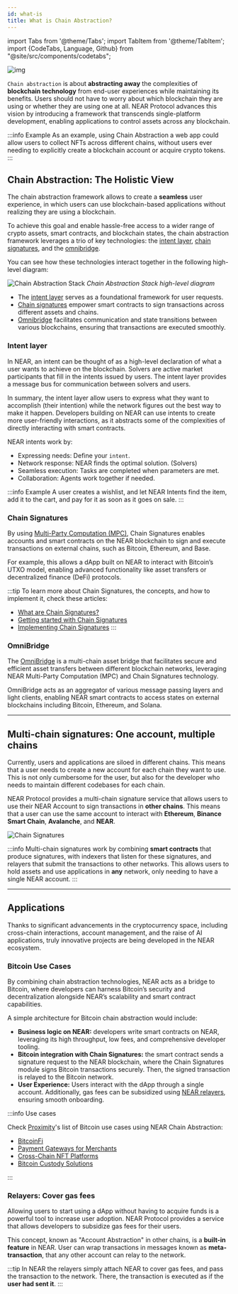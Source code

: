 ```yaml
---
id: what-is
title: What is Chain Abstraction?
---
```

import Tabs from '@theme/Tabs';
import TabItem from '@theme/TabItem';
import {CodeTabs, Language, Github} from "@site/src/components/codetabs";

![img](/docs/assets/welcome-pages/chain-abstraction-landing.png)

`Chain abstraction` is about **abstracting away** the complexities of **blockchain technology** from end-user experiences while maintaining its benefits. Users should not have to worry about which blockchain they are using or whether they are using one at all. NEAR Protocol advances this vision by introducing a framework that transcends single-platform development, enabling applications to control assets across any blockchain.

:::info Example
As an example, using Chain Abstraction a web app could allow users to collect NFTs across different chains, without users ever needing to explicitly create a blockchain account or acquire crypto tokens.
:::

## Chain Abstraction: The Holistic View

The chain abstraction framework allows to create a **seamless** user experience, in which users can use blockchain-based applications without realizing they are using a blockchain.

To achieve this goal and enable hassle-free access to a wider range of crypto assets, smart contracts, and blockchain states, the chain abstraction framework leverages a trio of key technologies: the [intent layer](#intent-layer), [chain signatures](#chain-signatures), and the [omnibridge](#omnibridge).

You can see how these technologies interact together in the following high-level diagram:

![Chain Abstraction Stack](/docs/assets/chain-abstract-1.svg)
_Chain Abstraction Stack high-level diagram_
 
- The [intent layer](#intent-layer) serves as a foundational framework for user requests.
- [Chain signatures](#chain-signatures) empower smart contracts to sign transactions across different assets and chains.
- [Omnibridge](#omnibridge) facilitates communication and state transitions between various blockchains, ensuring that transactions are executed smoothly.

### Intent layer

In NEAR, an intent can be thought of as a high-level declaration of what a user wants to achieve on the blockchain. Solvers are active market participants that fill in the intents issued by users.
The intent layer provides a message bus for communication between solvers and users.

In summary, the intent layer allow users to express what they want to accomplish (their intention) while the network figures out the best way to make it happen.
Developers building on NEAR can use intents to create more user-friendly interactions, as it abstracts some of the complexities of directly interacting with smart contracts.

NEAR intents work by:
- Expressing needs: Define your `intent`.
- Network response: NEAR finds the optimal solution. (Solvers)
- Seamless execution: Tasks are completed when parameters are met.
- Collaboration: Agents work together if needed.

:::info Example
A user creates a wishlist, and let NEAR Intents find the item, add it to the cart, and pay for it as soon as it goes on sale.
:::

### Chain Signatures

By using [Multi-Party Computation (MPC)](../../1.concepts/abstraction/chain-signatures.md#multi-party-computation-service), Chain Signatures enables accounts and smart contracts on the NEAR blockchain to sign and execute transactions on external chains, such as Bitcoin, Ethereum, and Base.

For example, this allows a dApp built on NEAR to interact with Bitcoin’s UTXO model, enabling advanced functionality like asset transfers or decentralized finance (DeFi) protocols.

:::tip
To learn more about Chain Signatures, the concepts, and how to implement it, check these articles:
- [What are Chain Signatures?](../../1.concepts/abstraction/chain-signatures.md)
- [Getting started with Chain Signatures](chain-signatures/getting-started.md)
- [Implementing Chain Signatures](chain-signatures/chain-signatures.md)
:::

### OmniBridge

The [OmniBridge](https://github.com/Near-One/omni-bridge) is a multi-chain asset bridge that facilitates secure and efficient asset transfers between different blockchain networks, leveraging NEAR Multi-Party Computation (MPC) and Chain Signatures technology.

OmniBridge acts as an aggregator of various message passing layers and light clients, enabling NEAR smart contracts to access states on external blockchains including Bitcoin, Ethereum, and Solana.

---

## Multi-chain signatures: One account, multiple chains

Currently, users and applications are siloed in different chains. This means that a user needs to create a new account for each chain they want to use. This is not only cumbersome for the user, but also for the developer who needs to maintain different codebases for each chain.

NEAR Protocol provides a multi-chain signature service that allows users to use their NEAR Account to sign transactions in **other chains**. This means that a user can use the same account to interact with **Ethereum**, **Binance Smart Chain**, **Avalanche**, and **NEAR**.

![Chain Signatures](/docs/assets/chain-abstract-2.png)

:::info
Multi-chain signatures work by combining **smart contracts** that produce signatures, with indexers that listen for these signatures, and relayers that submit the transactions to other networks. This allows users to hold assets and use applications in **any** network, only needing to have a single NEAR account.
:::

---

## Applications

Thanks to significant advancements in the cryptocurrency space, including cross-chain interactions, account management, and the raise of AI applications, truly innovative projects are being developed in the NEAR ecosystem.

### Bitcoin Use Cases

By combining chain abstraction technologies, NEAR acts as a bridge to Bitcoin, where developers can harness Bitcoin’s security and decentralization alongside NEAR’s scalability and smart contract capabilities.

A simple architecture for Bitcoin chain abstraction would include:
- **Business logic on NEAR:** developers write smart contracts on NEAR, leveraging its high throughput, low fees, and comprehensive developer tooling.
- **Bitcoin integration with Chain Signatures:** the smart contract sends a signature request to the NEAR blockchain, where the Chain Signatures module signs Bitcoin transactions securely. Then, the signed transaction is relayed to the Bitcoin network.
- **User Experience:** Users interact with the dApp through a single account. Additionally, gas fees can be subsidized using [NEAR relayers](#relayers-cover-gas-fees), ensuring smooth onboarding.

:::info Use cases

Check [Proximity](https://www.proximity.dev/)'s list of Bitcoin use cases using NEAR Chain Abstraction:

- [BitcoinFi](https://medium.com/@ProximityFi/building-bitcoin-native-dapps-with-nears-abstraction-stack-fb4aeb448eee#df89)
- [Payment Gateways for Merchants](https://medium.com/@ProximityFi/building-bitcoin-native-dapps-with-nears-abstraction-stack-fb4aeb448eee#0c38)
- [Cross-Chain NFT Platforms](https://medium.com/@ProximityFi/building-bitcoin-native-dapps-with-nears-abstraction-stack-fb4aeb448eee#521b)
- [Bitcoin Custody Solutions](https://medium.com/@ProximityFi/building-bitcoin-native-dapps-with-nears-abstraction-stack-fb4aeb448eee#6a7c)

:::

### Relayers: Cover gas fees

Allowing users to start using a dApp without having to acquire funds is a powerful tool to increase user adoption. NEAR Protocol provides a service that allows developers to subsidize gas fees for their users.

This concept, known as "Account Abstraction" in other chains, is a **built-in feature** in NEAR. User can wrap transactions in messages known as **meta-transaction**, that any other account can relay to the network.

:::tip
In NEAR the relayers simply attach NEAR to cover gas fees, and pass the transaction to the network. There, the transaction is executed as if the **user had sent it**.
:::

